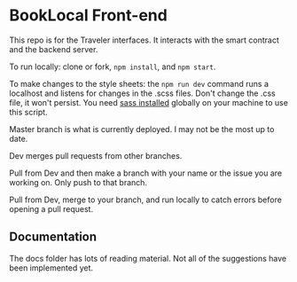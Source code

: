 # BookLocal Front-end

This repo is for the Traveler interfaces. It interacts with the smart contract and the backend server.

To run locally: clone or fork, ```npm install```, and ```npm start```.

To make changes to the style sheets: the ```npm run dev``` command runs a localhost and listens for changes in the .scss files. Don't change the .css file, it won't persist. You need [sass installed](https://sass-lang.com/install) globally on your machine to use this script.

Master branch is what is currently deployed. I may not be the most up to date.

Dev merges pull requests from other branches.

Pull from Dev and then make a branch with your name or the issue you are working on. Only push to that branch.

Pull from Dev, merge to your branch, and run locally to catch errors before opening a pull request.

## Documentation

The docs folder has lots of reading material. Not all of the suggestions have been implemented yet.
